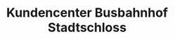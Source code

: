 ---
title: "Kundencenter Busbahnhof Stadtschloss"
url: /fulda/kundencenter-busbahnhof-stadtschloss/
shop: Tickets
---